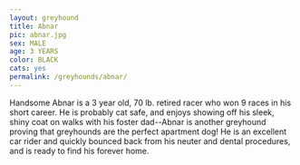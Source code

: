 ```yaml
---
layout: greyhound
title: Abnar
pic: abnar.jpg
sex: MALE
age: 3 YEARS
color: BLACK
cats: yes
permalink: /greyhounds/abnar/
---
```


Handsome Abnar is a 3 year old, 70 lb. retired racer who won 9 races in his short career.  He is probably cat safe, and
enjoys showing off his sleek, shiny coat on walks with his foster dad--Abnar is another greyhound proving that
greyhounds are the perfect apartment dog!  He is an excellent car rider and quickly bounced back from his neuter and
dental procedures, and is ready to find his forever home. 
